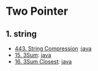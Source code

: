 # Two Pointer

## 1. string

- [443. String Compression](https://leetcode.com/problems/string-compression/)
  :[java](/solution_java/0443_String_Compression.md)
- [15. 3Sum](https://leetcode.com/problems/3sum/):
[java](/solution_java/0015_3Sum.java)                               
- [16. 3Sum Closest](https://leetcode.com/problems/3sum-closest/):
[java](/solution_java/0016_3Sum_Closest.md) 